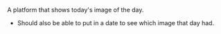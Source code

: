 A platform that shows today's image of the day.
- Should also be able to put in a date to see which image that day had.
